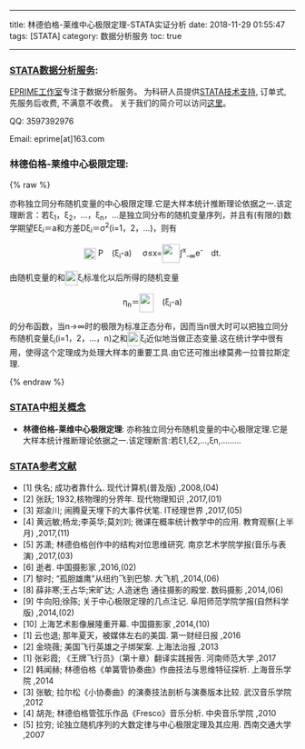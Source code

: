 
---
title: 林德伯格-莱维中心极限定理-STATA实证分析
date: 2018-11-29 01:55:47
tags: [STATA]
category: 数据分析服务
toc: true

---



<span></span>
<!-- more -->

### [STATA](/tags/STATA/)[数据分析服务](/categories/数据分析服务/):
[EPRIME工作室](http://eprime.cn/)专注于数据分析服务。
为科研人员提供[STATA技术支持](http://eprime.cn/2018/08/18/EPRIME工作室STATA代做服务详情/), 订单式, 先服务后收费, 不满意不收费。
关于我们的简介可以访问[这里](http://eprime.cn/2018/08/17/关于EPRIME工作室/)。

QQ: 3597392976

Email: eprime[at]163.com



### 林德伯格-莱维中心极限定理:

{% raw %}
<div class="p1">亦称独立同分布随机变量的中心极限定理.它是大样本统计推断理论依据之一.该定理断言：若ξ<sub>1</sub>，ξ<sub>2</sub>，…，ξ<sub>n</sub>，…是独立同分布的随机变量序列，并且有(有限的)数学期望Eξ<sub>i</sub>＝a和方差Dξ<sub>i</sub>＝σ<sup>2</sup>(i=1，2，…)，则有<p></p><p align="center"><span class="imgdiv" style="text-align:center;"><img onclick="zoomPic(this);" align="absmiddle" height="20" src="/CRFDPIC/R200607288/MATH1X_1998.JPG" width="21"></span> P<span class="imgdiv" style="text-align:center;"><img onclick="zoomPic(this);" align="absmiddle" height="26" src="/CRFDPIC/R200607288/MATH1X_1999.JPG" width="15"></span>(ξ<sub>i</sub>-a)<span class="imgdiv" style="text-align:center;"><img onclick="zoomPic(this);" align="absmiddle" height="16" src="/CRFDPIC/R200607288/MATH0X_6211.JPG" width="19"></span>σ≤x=<span class="imgdiv" style="text-align:center;"><img onclick="zoomPic(this);" align="absmiddle" height="33" src="/CRFDPIC/R200607288/MATH0X_6212.JPG" width="31"></span>∫<sup>x</sup><sub>-∞</sub>e<sup>-<span class="imgdiv" style="text-align:center;"><img onclick="zoomPic(this);" align="absmiddle" height="28" src="/CRFDPIC/R200607288/MATH0X_6213.JPG" width="14"></span></sup>dt.</p><p>由随机变量的和<span class="imgdiv" style="text-align:center;"><img onclick="zoomPic(this);" align="absmiddle" height="26" src="/CRFDPIC/R200607288/MATH1X_2000.JPG" width="22"></span>ξ<sub>i</sub>标准化以后所得的随机变量</p><p></p><p align="center">η<sub>n</sub>＝<span class="imgdiv" style="text-align:center;"><img onclick="zoomPic(this);" align="absmiddle" height="33" src="/CRFDPIC/R200607288/MATH0X_6214.JPG" width="25"></span><span class="imgdiv" style="text-align:center;"><img onclick="zoomPic(this);" align="absmiddle" height="26" src="/CRFDPIC/R200607288/MATH1X_2001.JPG" width="15"></span>(ξ<sub>i</sub>-a)</p>的分布函数，当n→∞时的极限为标准正态分布，因而当n很大时可以把独立同分布随机变量ξ<sub>i</sub>(i=1，2，…，n)之和<span class="imgdiv" style="text-align:center;"><img onclick="zoomPic(this);" align="absmiddle" height="26" src="/CRFDPIC/R200607288/MATH1X_2002.JPG" width="22"></span>ξ<sub>i</sub>近似地当做正态变量.这在统计学中很有用，使得这个定理成为处理大样本的重要工具.由它还可推出棣莫弗一拉普拉斯定理.</div>
{% endraw %}



### [STATA](/tags/STATA/)中[相关概念](/categories/数据分析服务)

- **林德伯格-莱维中心极限定理**: 亦称独立同分布随机变量的中心极限定理.它是大样本统计推断理论依据之一.该定理断言:若ξ1,ξ2,…,ξn,…......


### [STATA](/tags/STATA/)[参考文献](/categories/数据分析服务/)

- [1]  佚名; 成功者靠什么. 现代计算机(普及版) ,2008,(04)
- [2]  张跃; 1932,核物理的分界年. 现代物理知识 ,2017,(01)
- [3]  郑渝川; 闹腾夏天埋下的大事件伏笔. IT经理世界 ,2017,(05)
- [4]  黄远敏;杨龙;李英华;莫刘刘; 微课在概率统计教学中的应用. 教育观察(上半月) ,2017,(11)
- [5]  苏潇; 林德伯格创作中的结构对位思维研究. 南京艺术学院学报(音乐与表演) ,2017,(03)
- [6]   逝者. 中国摄影家 ,2016,(02)
- [7]  黎时; “孤胆雄鹰”从纽约飞到巴黎. 大飞机 ,2014,(06)
- [8]  薛非寒;王占华;宋旷达; 人造迷色  通往摄影的殿堂. 数码摄影 ,2014,(06)
- [9]  牛向阳;徐陈; 关于中心极限定理的几点注记. 阜阳师范学院学报(自然科学版) ,2014,(02)
- [10]   上海艺术影像展隆重开幕. 中国摄影家 ,2014,(10)
- [1]  云也退; 那年夏天，被媒体左右的美国. 第一财经日报 ,2016
- [2]  金晓薇; 美国飞行英雄之子绑架案. 上海法治报 ,2013
- [1]  张彩霞; 《王牌飞行员》（第十章）翻译实践报告. 河南师范大学 ,2017
- [2]  韩闻赫; 林德伯格《单簧管协奏曲》作曲技法与思维特征探析. 上海音乐学院 ,2014
- [3]  张敏; 拉尔松《小协奏曲》的演奏技法剖析与演奏版本比较. 武汉音乐学院 ,2012
- [4]  胡尧; 林德伯格管弦乐作品《Fresco》音乐分析. 中央音乐学院 ,2010
- [5]  拉穷; 论独立随机序列的大数定律与中心极限定理及其应用. 西南交通大学 ,2007




